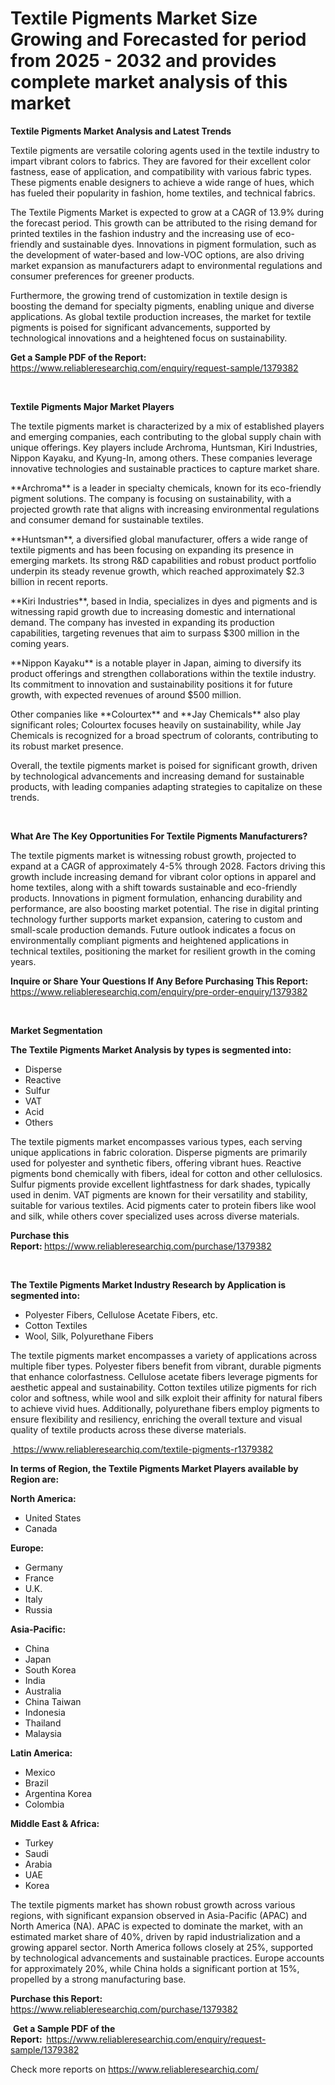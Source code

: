 <p><h1>Textile Pigments Market Size Growing and Forecasted for period from 2025 - 2032 and provides complete market analysis of this market</h1></p><p><strong>Textile Pigments Market Analysis and Latest Trends</strong></p>
<p><p>Textile pigments are versatile coloring agents used in the textile industry to impart vibrant colors to fabrics. They are favored for their excellent color fastness, ease of application, and compatibility with various fabric types. These pigments enable designers to achieve a wide range of hues, which has fueled their popularity in fashion, home textiles, and technical fabrics.</p><p>The Textile Pigments Market is expected to grow at a CAGR of 13.9% during the forecast period. This growth can be attributed to the rising demand for printed textiles in the fashion industry and the increasing use of eco-friendly and sustainable dyes. Innovations in pigment formulation, such as the development of water-based and low-VOC options, are also driving market expansion as manufacturers adapt to environmental regulations and consumer preferences for greener products.</p><p>Furthermore, the growing trend of customization in textile design is boosting the demand for specialty pigments, enabling unique and diverse applications. As global textile production increases, the market for textile pigments is poised for significant advancements, supported by technological innovations and a heightened focus on sustainability.</p></p>
<p><strong>Get a Sample PDF of the Report:&nbsp;</strong> <a href="https://www.reliableresearchiq.com/enquiry/request-sample/1379382?utm_campaign=3296&utm_medium=2&utm_source=Github&utm_content=ia&utm_term=31032025&utm_id=textile-pigments">https://www.reliableresearchiq.com/enquiry/request-sample/1379382</a></p>
<p>&nbsp;</p>
<p><strong>Textile Pigments Major Market Players</strong></p>
<p><p>The textile pigments market is characterized by a mix of established players and emerging companies, each contributing to the global supply chain with unique offerings. Key players include Archroma, Huntsman, Kiri Industries, Nippon Kayaku, and Kyung-In, among others. These companies leverage innovative technologies and sustainable practices to capture market share.</p><p>**Archroma** is a leader in specialty chemicals, known for its eco-friendly pigment solutions. The company is focusing on sustainability, with a projected growth rate that aligns with increasing environmental regulations and consumer demand for sustainable textiles.</p><p>**Huntsman**, a diversified global manufacturer, offers a wide range of textile pigments and has been focusing on expanding its presence in emerging markets. Its strong R&D capabilities and robust product portfolio underpin its steady revenue growth, which reached approximately $2.3 billion in recent reports.</p><p>**Kiri Industries**, based in India, specializes in dyes and pigments and is witnessing rapid growth due to increasing domestic and international demand. The company has invested in expanding its production capabilities, targeting revenues that aim to surpass $300 million in the coming years.</p><p>**Nippon Kayaku** is a notable player in Japan, aiming to diversify its product offerings and strengthen collaborations within the textile industry. Its commitment to innovation and sustainability positions it for future growth, with expected revenues of around $500 million.</p><p>Other companies like **Colourtex** and **Jay Chemicals** also play significant roles; Colourtex focuses heavily on sustainability, while Jay Chemicals is recognized for a broad spectrum of colorants, contributing to its robust market presence. </p><p>Overall, the textile pigments market is poised for significant growth, driven by technological advancements and increasing demand for sustainable products, with leading companies adapting strategies to capitalize on these trends.</p></p>
<p>&nbsp;</p>
<p><strong>What Are The Key Opportunities For Textile Pigments Manufacturers?</strong></p>
<p><p>The textile pigments market is witnessing robust growth, projected to expand at a CAGR of approximately 4-5% through 2028. Factors driving this growth include increasing demand for vibrant color options in apparel and home textiles, along with a shift towards sustainable and eco-friendly products. Innovations in pigment formulation, enhancing durability and performance, are also boosting market potential. The rise in digital printing technology further supports market expansion, catering to custom and small-scale production demands. Future outlook indicates a focus on environmentally compliant pigments and heightened applications in technical textiles, positioning the market for resilient growth in the coming years.</p></p>
<p><strong>Inquire or Share Your Questions If Any Before Purchasing This Report:</strong> <a href="https://www.reliableresearchiq.com/enquiry/pre-order-enquiry/1379382?utm_campaign=3296&utm_medium=2&utm_source=Github&utm_content=ia&utm_term=31032025&utm_id=textile-pigments">https://www.reliableresearchiq.com/enquiry/pre-order-enquiry/1379382</a></p>
<p>&nbsp;</p>
<p><strong>Market Segmentation</strong></p>
<p><strong>The Textile Pigments Market Analysis by types is segmented into:</strong></p>
<p><ul><li>Disperse</li><li>Reactive</li><li>Sulfur</li><li>VAT</li><li>Acid</li><li>Others</li></ul></p>
<p><p>The textile pigments market encompasses various types, each serving unique applications in fabric coloration. Disperse pigments are primarily used for polyester and synthetic fibers, offering vibrant hues. Reactive pigments bond chemically with fibers, ideal for cotton and other cellulosics. Sulfur pigments provide excellent lightfastness for dark shades, typically used in denim. VAT pigments are known for their versatility and stability, suitable for various textiles. Acid pigments cater to protein fibers like wool and silk, while others cover specialized uses across diverse materials.</p></p>
<p><strong>Purchase this Report:&nbsp;</strong><a href="https://www.reliableresearchiq.com/purchase/1379382?utm_campaign=3296&utm_medium=2&utm_source=Github&utm_content=ia&utm_term=31032025&utm_id=textile-pigments">https://www.reliableresearchiq.com/purchase/1379382</a></p>
<p>&nbsp;</p>
<p><strong>The Textile Pigments Market Industry Research by Application is segmented into:</strong></p>
<p><ul><li>Polyester Fibers, Cellulose Acetate Fibers, etc.</li><li>Cotton Textiles</li><li>Wool, Silk, Polyurethane Fibers</li></ul></p>
<p><p>The textile pigments market encompasses a variety of applications across multiple fiber types. Polyester fibers benefit from vibrant, durable pigments that enhance colorfastness. Cellulose acetate fibers leverage pigments for aesthetic appeal and sustainability. Cotton textiles utilize pigments for rich color and softness, while wool and silk exploit their affinity for natural fibers to achieve vivid hues. Additionally, polyurethane fibers employ pigments to ensure flexibility and resiliency, enriching the overall texture and visual quality of textile products across these diverse materials.</p></p>
<p><a href="https://www.reliableresearchiq.com/textile-pigments-r1379382?utm_campaign=3296&utm_medium=2&utm_source=Github&utm_content=ia&utm_term=31032025&utm_id=textile-pigments">&nbsp;https://www.reliableresearchiq.com/textile-pigments-r1379382</a></p>
<p><strong>In terms of Region, the Textile Pigments Market Players available by Region are:</strong></p>
<p>
    <p> <strong> North America: </strong>
        <ul>
            <li>United States</li>
            <li>Canada</li>
        </ul>
        </p> 
    <p> <strong> Europe: </strong>
        <ul>
            <li>Germany</li>
            <li>France</li>
            <li>U.K.</li>
            <li>Italy</li>
            <li>Russia</li>
        </ul>
        </p> 
    <p> <strong> Asia-Pacific: </strong>
        <ul>
            <li>China</li>
            <li>Japan</li>
            <li>South Korea</li>
            <li>India</li>
            <li>Australia</li>
            <li>China Taiwan</li>
            <li>Indonesia</li>
            <li>Thailand</li>
            <li>Malaysia</li>
        </ul>
        </p> 
    <p> <strong> Latin America: </strong>
        <ul>
            <li>Mexico</li>
            <li>Brazil</li>
            <li>Argentina Korea</li>
            <li>Colombia</li>
        </ul>
        </p> 
    <p> <strong> Middle East & Africa: </strong>
        <ul>
            <li>Turkey</li>
            <li>Saudi</li>
            <li>Arabia</li>
            <li>UAE</li>
            <li>Korea</li>
        </ul>
    </p>
    </p>
<p><p>The textile pigments market has shown robust growth across various regions, with significant expansion observed in Asia-Pacific (APAC) and North America (NA). APAC is expected to dominate the market, with an estimated market share of 40%, driven by rapid industrialization and a growing apparel sector. North America follows closely at 25%, supported by technological advancements and sustainable practices. Europe accounts for approximately 20%, while China holds a significant portion at 15%, propelled by a strong manufacturing base.</p></p>
<p><strong>Purchase this Report: </strong><a href="https://www.reliableresearchiq.com/purchase/1379382?utm_campaign=3296&utm_medium=2&utm_source=Github&utm_content=ia&utm_term=31032025&utm_id=textile-pigments">https://www.reliableresearchiq.com/purchase/1379382</a></p>
<p>&nbsp;<strong>Get a Sample PDF of the Report:&nbsp;&nbsp;</strong><a href="https://www.reliableresearchiq.com/enquiry/request-sample/1379382?utm_campaign=3296&utm_medium=2&utm_source=Github&utm_content=ia&utm_term=31032025&utm_id=textile-pigments">https://www.reliableresearchiq.com/enquiry/request-sample/1379382</a></p>
<p><strong></strong></p>
<p>Check more reports on <a href="https://www.reliableresearchiq.com/?utm_campaign=3296&utm_medium=2&utm_source=Github&utm_content=ia&utm_term=31032025&utm_id=textile-pigments">https://www.reliableresearchiq.com/</a></p>